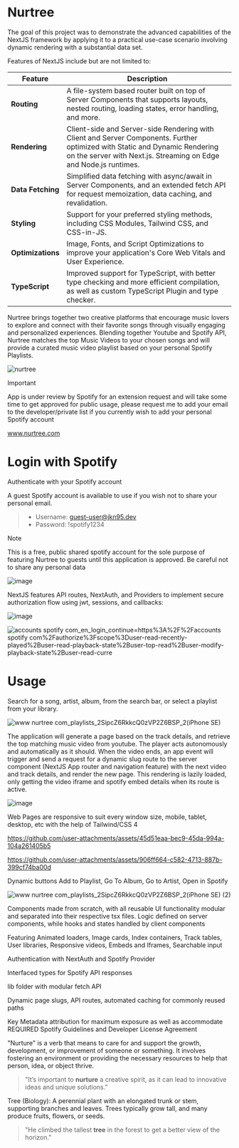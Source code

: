 # Nurtree 

The goal of this project was to demonstrate the advanced capabilities of the NextJS framework by applying it to a practical use-case scenario involving dynamic rendering with a substantial data set.

Features of NextJS include but are not limited to:

| **Feature**       | **Description**                                                                                                                                                |
|--------------------|----------------------------------------------------------------------------------------------------------------------------------------------------------------|
| **Routing**        | A file-system based router built on top of Server Components that supports layouts, nested routing, loading states, error handling, and more.                |
| **Rendering**      | Client-side and Server-side Rendering with Client and Server Components. Further optimized with Static and Dynamic Rendering on the server with Next.js. Streaming on Edge and Node.js runtimes. |
| **Data Fetching**  | Simplified data fetching with async/await in Server Components, and an extended fetch API for request memoization, data caching, and revalidation.            |
| **Styling**        | Support for your preferred styling methods, including CSS Modules, Tailwind CSS, and CSS-in-JS.                                                               |
| **Optimizations**  | Image, Fonts, and Script Optimizations to improve your application's Core Web Vitals and User Experience.                                                     |
| **TypeScript**     | Improved support for TypeScript, with better type checking and more efficient compilation, as well as custom TypeScript Plugin and type checker.              |

Nurtree brings together two creative platforms that encourage music lovers to explore and connect with their favorite songs through visually engaging and personalized experiences.
Blending together Youtube and Spotify API, Nurtree matches the top Music Videos to your chosen songs and will provide a curated music video playlist based on your personal Spotify Playlists. 

![nurtree](https://github.com/user-attachments/assets/8baa728f-1faa-4b67-97f7-076465fc868a)

> [!IMPORTANT]
> App is under review by Spotify for an extension request and will take some time to get approved for public usage, please request me to add your email to the developer/private list if you currently wish to add your personal Spotify account

www.nurtree.com

# Login with Spotify
Authenticate with your Spotify account

A guest Spotify account is available to use if you wish not to share your personal email.
  > - Username: guest-user@jkn95.dev
  > - Password: !spotify1234

> [!NOTE]
> This is a free, public shared spotify account for the sole purpose of featuring Nurtree to guests until this application is approved. Be careful not to share any personal data

![image](https://github.com/user-attachments/assets/24a097af-402a-47c0-993b-1abd5a9c7a3a)

NextJS features API routes, NextAuth, and Providers to implement secure authorization flow using jwt, sessions, and callbacks:

![image](https://github.com/user-attachments/assets/7ff8ce0a-bb8a-44af-bede-dd44acee98eb)

![accounts spotify com_en_login_continue=https%3A%2F%2Faccounts spotify com%2Fauthorize%3Fscope%3Duser-read-recently-played%2Buser-read-playback-state%2Buser-top-read%2Buser-modify-playback-state%2Buser-read-curre](https://github.com/user-attachments/assets/92245ea0-f9a5-4dff-96eb-731a303f6a9b)

# Usage
Search for a song, artist, album, from the search bar, or select a playlist from your library. 

![www nurtree com_playlists_2SipcZ6RkkcQ0zVP2Z6BSP_2(iPhone SE)](https://github.com/user-attachments/assets/3fa97a5f-4a66-4f40-9b08-5e89385bb0df)

The application will generate a page based on the track details, and retrieve the top matching music video from youtube. The player acts autonomously and automatically as it should. When the video ends, an app event will trigger and send a request for a dynamic slug route to the server component (NextJS App router and navigation feature) with the next video and track details, and render the new page. This rendering is lazily loaded, only getting the video iframe and spotify embed details when its route is active.

![image](https://github.com/user-attachments/assets/f8572468-e5aa-4003-ba71-df79429cf63b)

Web Pages are responsive to suit every window size, mobile, tablet, desktop, etc with the help of Tailwind/CSS 4

https://github.com/user-attachments/assets/45d51eaa-bec9-45da-994a-104a261405b5

https://github.com/user-attachments/assets/906ff664-c582-4713-887b-399cf74ba00d

Dynamic buttons Add to Playlist, Go To Album, Go to Artist, Open in Spotify

![www nurtree com_playlists_2SipcZ6RkkcQ0zVP2Z6BSP_2(iPhone SE) (2)](https://github.com/user-attachments/assets/cdda68b2-d567-4074-9ba4-0c008bc00b43)

Components made from scratch, with all reusable UI functionality modular and separated into their respective tsx files. Logic defined on server components, while hooks and states handled by client components

Featuring Animated loaders, Image cards, Index containers, Track tables, User libraries, Responsive videos, Embeds and Iframes, Searchable input

Authentication with NextAuth and Spotify Provider

Interfaced types for Spotify API responses

lib folder with modular fetch API

Dynamic page slugs, API routes, automated caching for commonly reused paths

Key Metadata attribution for maximum exposure as well as accommodate REQUIRED Spotify Guidelines and Developer License Agreement

"Nurture" is a verb that means to care for and support the growth, development, or improvement of someone or something. It involves fostering an environment or providing the necessary resources to help that person, idea, or object thrive.
> "It’s important to **nurture** a creative spirit, as it can lead to innovative ideas and unique solutions."

Tree (Biology): A perennial plant with an elongated trunk or stem, supporting branches and leaves. Trees typically grow tall, and many produce fruits, flowers, or seeds.
> "He climbed the tallest **tree** in the forest to get a better view of the horizon."


